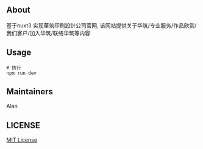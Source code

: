 ## About
基于nuxt3 实现華筑印刷設計公司官网, 该网站提供关于华筑/专业服务/作品欣赏/我们客户/加入华筑/联络华筑等内容

## Usage
```
# 执行
npm run dev
```

## Maintainers
Alan

## LICENSE
[MIT License](https://github.com/joanbabyfet/huazhu/blob/master/LICENSE)